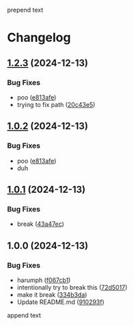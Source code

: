 prepend text

# Changelog

## [1.2.3](https://github.com/ScottKirvan/ReleasePleaseTest/compare/v1.0.1...v1.2.3) (2024-12-13)


### Bug Fixes

* poo ([e813afe](https://github.com/ScottKirvan/ReleasePleaseTest/commit/e813afe5e1726746c49b59c69e01fc5f7b220aa5))
* trying to fix path ([20c43e5](https://github.com/ScottKirvan/ReleasePleaseTest/commit/20c43e57a6f1c25bf48bec0ce4dd9f3faac7e39b))

## [1.0.2](https://github.com/ScottKirvan/ReleasePleaseTest/compare/v1.0.1...v1.0.2) (2024-12-13)


### Bug Fixes

* poo ([e813afe](https://github.com/ScottKirvan/ReleasePleaseTest/commit/e813afe5e1726746c49b59c69e01fc5f7b220aa5))
* duh

## [1.0.1](https://github.com/ScottKirvan/ReleasePleaseTest/compare/v1.0.0...v1.0.1) (2024-12-13)


### Bug Fixes

* break ([43a47ec](https://github.com/ScottKirvan/ReleasePleaseTest/commit/43a47ecfa9ca64f9f5328672a18e57d613a66ae0))

## 1.0.0 (2024-12-13)


### Bug Fixes

* harumph ([f067cb1](https://github.com/ScottKirvan/ReleasePleaseTest/commit/f067cb1be7c694fc9cc5be6e4a6dbfc7081e8787))
* intentionally try to break this ([72d5017](https://github.com/ScottKirvan/ReleasePleaseTest/commit/72d50171f1cc616a7c4f7596697e7bd564bdac62))
* make it break ([334b3da](https://github.com/ScottKirvan/ReleasePleaseTest/commit/334b3da7789b8215f7ddaf7041aaefca52d945e6))
* Update README.md ([910293f](https://github.com/ScottKirvan/ReleasePleaseTest/commit/910293fc921118cfc1d11852825b521fe03a962e))


append text